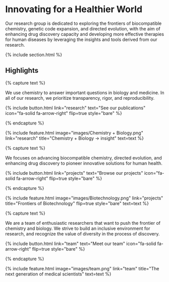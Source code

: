 ---
---

# Innovating for a Healthier World

Our research group is dedicated to exploring the frontiers of biocompatible chemistry, genetic code expansion, and directed evolution, with the aim of enhancing drug discovery capacity and developing more effective therapies for human diseases by leveraging the insights and tools derived from our research.

{% include section.html %}

## Highlights

{% capture text %}

We use chemistry to answer important questions in biology and medicine. In all of our research, we prioritize transparency, rigor, and reproducibility.

{%
  include button.html
  link="research"
  text="See our publications"
  icon="fa-solid fa-arrow-right"
  flip=true
  style="bare"
%}

{% endcapture %}

{%
  include feature.html
  image="images/Chemistry + Biology.png"
  link="research"
  title="Chemistry + Biology → insight"
  text=text
%}

{% capture text %}

 We focuses on advancing biocompatible chemistry, directed evolution, and enhancing drug discovery to pioneer innovative solutions for human health.

{%
  include button.html
  link="projects"
  text="Browse our projects"
  icon="fa-solid fa-arrow-right"
  flip=true
  style="bare"
%}

{% endcapture %}

{%
  include feature.html
  image="images/Biotechnology.png"
  link="projects"
  title="Frontiers of Biotechnology"
  flip=true
  style="bare"
  text=text
%}

{% capture text %}

We are a team of enthusiastic researchers that want to push the frontier of chemistry and biology. We strive to build an inclusive environment for research, and recognize the value of diversity in the process of discovery.

{%
  include button.html
  link="team"
  text="Meet our team"
  icon="fa-solid fa-arrow-right"
  flip=true
  style="bare"
%}

{% endcapture %}

{%
  include feature.html
  image="images/team.png"
  link="team"
  title="The next generation of medical scientists"
  text=text
%}
